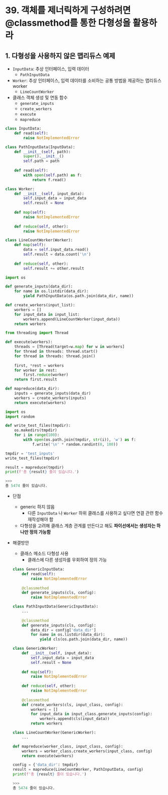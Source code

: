 # 39. 객체를 제너릭하게 구성하려면 @classmethod를 통한 다형성을 활용하라

## 1. 다형성을 사용하지 않은 맵리듀스 예제

- `InputData`: 추상 인터페이스,  입력 데이터
    - `PathInputData`
- `Worker`: 추상 인터페이스, 입력 데이터를 소비하는 공통 방법을 제공하는 맵리듀스 worker
    - `LineCountWorker`
- 클래스 객체 생성 및 연동 함수
    - `generate_inputs`
    - `create_workers`
    - `execute`
    - `mapreduce`

```python
class InputData:
    def read(self):
        raise NotImplementedError

class PathInputData(InputData):
    def __init__(self, path):
        super().__init__()
        self.path = path
        
    def read(self):
        with open(self.path) as f:
            return f.read()

class Worker:
    def __init__(self, input_data):
        self.input_data = input_data
        self.result = None
        
    def map(self):
        raise NotImplementedError
        
    def reduce(self, other):
        raise NotImplementedError

class LineCountWorker(Worker):
    def map(self):
        data = self.input_data.read()
        self.result = data.count('\n')
        
    def reduce(self, other):
        self.result += other.result

import os

def generate_inputs(data_dir):
    for name in os.listdir(data_dir):
        yield PathInputData(os.path.join(data_dir, name))

def create_workers(input_list):
    workers = []
    for input_data in input_list:
        workers.append(LineCountWorker(input_data))
    return workers

from threading import Thread

def execute(workers):
    threads = [Thread(target=w.map) for w in workers]
    for thread in threads: thread.start()
    for thread in threads: thread.join()
    
    first, *rest = workers
    for worker in rest:
        first.reduce(worker)
    return first.result

def mapreduce(data_dir):
    inputs = generate_inputs(data_dir)
    workers = create_workers(inputs)
    return execute(workers)

import os
import random

def write_test_files(tmpdir):
    os.makedirs(tmpdir)
    for i in range(100):
        with open(os.path.join(tmpdir, str(i)), 'w') as f:
            f.write('\n' * random.randint(0, 100))

tmpdir = 'test_inputs'
write_test_files(tmpdir)

result = mapreduce(tmpdir)
print(f'총 {result} 줄이 있습니다.')

>>>
총 5474 줄이 있습니다.
```

- 단점
    - generic 하지 않음
        - 다른 `InputData` 나 `Worker` 하위 클래스를 사용하고 싶다면 연결 관련 함수 재작성해야 함
    - 다형성을 고려해 클래스 계층 관계를 만든다고 해도 **파이선에서는 생성자는 하나만 정의 가능함**

- 해결방안
    - 클래스 메소드 다형성 사용
        - 클래스에 다른 생성자를 우회하여 정의 가능

    ```python
    class GenericInputData:
        def read(self):
            raise NotImplementedError
            
        @classmethod
        def generate_inputs(cls, config):
            raise NotImplementedError

    class PathInputData(GenericInputData):
        ...
       
        @classmethod
        def generate_inputs(cls, config):
            data_dir = config['data_dir']
            for name in os.listdir(data_dir):
                yield cls(os.path.join(data_dir, name))

    class GenericWorker:
        def __init__(self, input_data):
            self.input_data = input_data
            self.result = None
            
        def map(self):
            raise NotImplementedError
            
        def reduce(self, other):
            raise NotImplementedError
            
        @classmethod
        def create_workers(cls, input_class, config):
            workers = []
            for input_data in input_class.generate_inputs(config):
                workers.append(cls(input_data))
            return workers

    class LineCountWorker(GenericWorker):
        ...

    def mapreduce(worker_class, input_class, config):
        workers = worker_class.create_workers(input_class, config)
        return execute(workers)

    config = {'data_dir': tmpdir}
    result = mapreduce(LineCountWorker, PathInputData, config)
    print(f'총 {result} 줄이 있습니다.')

    >>>
    총 5474 줄이 있습니다.
    ```